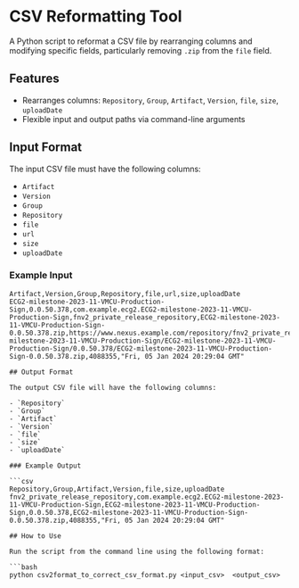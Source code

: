 # CSV Reformatting Tool

A Python script to reformat a CSV file by rearranging columns and modifying specific fields, particularly removing `.zip` from the `file` field.


## Features
- Rearranges columns: `Repository`, `Group`, `Artifact`, `Version`, `file`, `size`, `uploadDate`
- Flexible input and output paths via command-line arguments

## Input Format

The input CSV file must have the following columns:
- `Artifact`
- `Version`
- `Group`
- `Repository`
- `file`
- `url`
- `size`
- `uploadDate`

### Example Input

```csv
Artifact,Version,Group,Repository,file,url,size,uploadDate
ECG2-milestone-2023-11-VMCU-Production-Sign,0.0.50.378,com.example.ecg2.ECG2-milestone-2023-11-VMCU-Production-Sign,fnv2_private_release_repository,ECG2-milestone-2023-11-VMCU-Production-Sign-0.0.50.378.zip,https://www.nexus.example.com/repository/fnv2_private_release_repository/com/example/ecg2/ECG2-milestone-2023-11-VMCU-Production-Sign/ECG2-milestone-2023-11-VMCU-Production-Sign/0.0.50.378/ECG2-milestone-2023-11-VMCU-Production-Sign-0.0.50.378.zip,4088355,"Fri, 05 Jan 2024 20:29:04 GMT"

## Output Format

The output CSV file will have the following columns:

- `Repository`
- `Group`
- `Artifact`
- `Version`
- `file`
- `size`
- `uploadDate`

### Example Output

```csv
Repository,Group,Artifact,Version,file,size,uploadDate
fnv2_private_release_repository,com.example.ecg2.ECG2-milestone-2023-11-VMCU-Production-Sign,ECG2-milestone-2023-11-VMCU-Production-Sign,0.0.50.378,ECG2-milestone-2023-11-VMCU-Production-Sign-0.0.50.378.zip,4088355,"Fri, 05 Jan 2024 20:29:04 GMT"

## How to Use

Run the script from the command line using the following format:

```bash
python csv2format_to_correct_csv_format.py <input_csv>  <output_csv>
```
